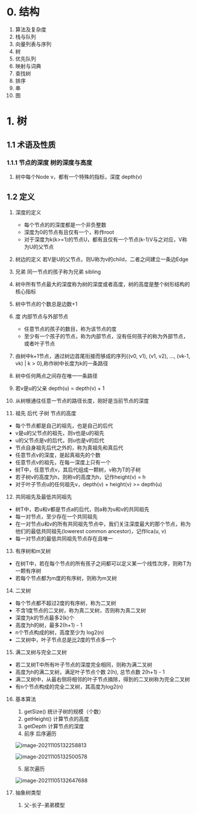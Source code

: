 # 0. 结构
1. 算法及复杂度
2. 栈与队列
3. 向量列表与序列
4. 树
5. 优先队列
6. 映射与词典
7. 查找树
8. 排序
9. 串
10. 图

# 1. 树 
## 1.1 术语及性质
### 1.1.1 节点的深度 树的深度与高度
1. 树中每个Node v，都有一个特殊的指标，深度 depth(v)

## 1.2 定义
1. 深度的定义
    - 每个节点的的深度都是一个非负整数  
    - 深度为0的节点有且仅有一个，称作root  
    - 对于深度为k(k>=1)的节点U，都有且仅有一个节点(k-1)V与之对应，V称为U的父节点
2. 树边的定义
    若V是U的父节点，则U称为v的child，二者之间建立一条边Edge

3. 兄弟
    同一节点的孩子称为兄弟 sibling

4. 树中所有节点最大的深度称为树的深度或者高度，树的高度是整个树形结构的核心指标
5. 树中节点的个数总是边数+1
6. 度 内部节点与外部节点
    - 任意节点的孩子的数目，称为该节点的度
    - 至少有一个孩子的节点，称为内部节点，没有任何孩子的称为外部节点，或者叶子节点
7. 由树中k+1节点，通过树边首尾衔接而够成的序列{(v0, v1), (v1, v2), ..., (vk-1, vk) | k > 0},称作树中长度为k的一条路径
8. 树中任何两点之间存在唯一一条路径
9. 若v是u的父亲 depth(u) = depth(v) + 1
10. 从树根通往任意一节点的路径长度，刚好是当前节点的深度
11. 祖先 后代 子树 节点的高度
- 每个节点都是自己的祖先，也是自己的后代
- v是u的父节点的祖先，则v也是u的祖先
- u的父节点是v的后代，则u也是v的后代
- 节点自身祖先后代之外的，称为真祖先和真后代
- 任意节点v的深度，是起真祖先的个数
- 任意节点v的祖先，在每一深度上只有一个
- 树T中，任意节点v，其后代组成一颗树，v称为T的子树
- 若子树v的高度为h，则称v的高度为h，记作height(v) = h
- 对于叶子节点u的任何祖先v，depth(v) + height(v) >= depth(u)
12. 共同祖先及最低共同祖先
- 树T中，若u和v都是节点a的后代，则a称为u和v的共同祖先
- 每一对节点，至少存在一个共同祖先
- 在一对节点u和v的所有共同祖先节点中，我们关注深度最大的那个节点，称为他们的最低共同祖先(lowerest common ancestor)，记作lca(u, v)
- 每一对节点的最低共同祖先节点存在且唯一
13. 有序树和m叉树
- 在树T中，若在每个节点的所有孩子之间都可以定义某一个线性次序，则称T为一颗有序树
- 若每个节点都为m度的有序树，则称为m叉树
14. 二叉树
- 每个节点都不超过2度的有序树，称为二叉树
- 不含1度节点的二叉树，称为真二叉树，否则称为真二叉树
- 深度为k的节点最多2(k)个
- 高度为h的树，最多2(h+1) - 1
- n个节点构成的树，高度至少为 log2(n)
- 二叉树中，叶子节点总是比2度的节点多一个
15. 满二叉树与完全二叉树
- 若二叉树T中所有叶子节点的深度完全相同，则称为满二叉树
- 高度为h的满二叉树，满足叶子节点个数 2(h), 总节点数 2(h+1) - 1
- 满二叉树中，从最右侧将相邻的叶子节点摘除，得到的二叉树称为完全二叉树
- 有n个节点构成的完全二叉树，其高度为log2(n)
16. 基本算法
    1. getSize() 统计子树的规模（个数）
    2. getHeight() 计算节点的高度
    3. getDepth 计算节点的深度
    4. 前序 后序遍历
    
    ![image-20211105132258813](D:\zero\00document\summary\10ds\img\前序遍历)
    
    ![image-20211105132500578](D:\zero\00document\summary\10ds\img\后序遍历)

    5. 层次遍历

    ![image-20211105132647688](D:\zero\00document\summary\10ds\img\层次遍历)
    
17. 抽象树类型

    1. 父-长子-弟弟模型






























